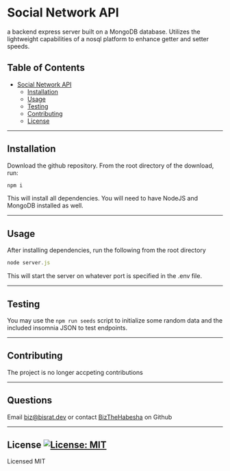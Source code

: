 # Social Network API
a backend express server built on a MongoDB database. Utilizes the lightweight capabilities of a nosql platform to enhance getter and setter speeds.
## Table of Contents
- [Social Network API](#social-network-api)
  - [Installation](#installation)
  - [Usage](#usage)
  - [Testing](#testing)
  - [Contributing](#contributing)
  - [License](#license)
___
## Installation
Download the github repository. From the root directory of the download, run:  
```bash  
npm i  
```  
This will install all dependencies. You will need to have NodeJS and MongoDB installed as well.
___
## Usage
After installing dependencies, run the following from the root directory  
```js  
node server.js  
```  
This will start the server on whatever port is specified in the .env file.
___
## Testing
You may use the ```npm run seeds``` script to initialize some random data and the included insomnia JSON to test endpoints.
___
## Contributing
The project is no longer accpeting contributions
___
## Questions
Email [biz@bisrat.dev](mailto:biz@bisrat.dev) or contact [BizTheHabesha](https://github.com/BizTheHabesha) on Github
___
## License [![License: MIT](https://img.shields.io/badge/License-MIT-yellow.svg)](https://opensource.org/licenses/MIT)
Licensed MIT  

